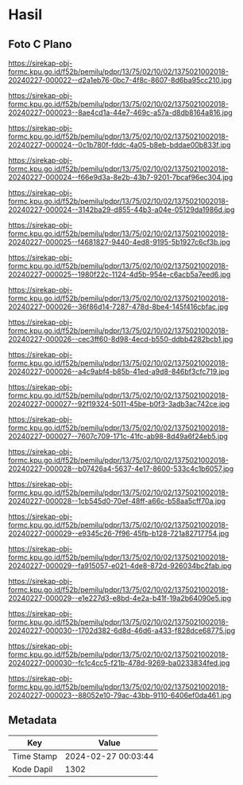 # Hasil

## Foto C Plano

https://sirekap-obj-formc.kpu.go.id/f52b/pemilu/pdpr/13/75/02/10/02/1375021002018-20240227-000022--d2a1eb76-0bc7-4f8c-8607-8d6ba95cc210.jpg

https://sirekap-obj-formc.kpu.go.id/f52b/pemilu/pdpr/13/75/02/10/02/1375021002018-20240227-000023--8ae4cd1a-44e7-469c-a57a-d8db8164a816.jpg

https://sirekap-obj-formc.kpu.go.id/f52b/pemilu/pdpr/13/75/02/10/02/1375021002018-20240227-000024--0c1b780f-fddc-4a05-b8eb-bddae00b833f.jpg

https://sirekap-obj-formc.kpu.go.id/f52b/pemilu/pdpr/13/75/02/10/02/1375021002018-20240227-000024--f66e9d3a-8e2b-43b7-9201-7bcaf96ec304.jpg

https://sirekap-obj-formc.kpu.go.id/f52b/pemilu/pdpr/13/75/02/10/02/1375021002018-20240227-000024--3142ba29-d855-44b3-a04e-05129da1986d.jpg

https://sirekap-obj-formc.kpu.go.id/f52b/pemilu/pdpr/13/75/02/10/02/1375021002018-20240227-000025--f4681827-9440-4ed8-9195-5b1927c6cf3b.jpg

https://sirekap-obj-formc.kpu.go.id/f52b/pemilu/pdpr/13/75/02/10/02/1375021002018-20240227-000025--1980f22c-1124-4d5b-954e-c6acb5a7eed6.jpg

https://sirekap-obj-formc.kpu.go.id/f52b/pemilu/pdpr/13/75/02/10/02/1375021002018-20240227-000026--36f86d14-7287-478d-8be4-145f416cbfac.jpg

https://sirekap-obj-formc.kpu.go.id/f52b/pemilu/pdpr/13/75/02/10/02/1375021002018-20240227-000026--cec3ff60-8d98-4ecd-b550-ddbb4282bcb1.jpg

https://sirekap-obj-formc.kpu.go.id/f52b/pemilu/pdpr/13/75/02/10/02/1375021002018-20240227-000026--a4c9abf4-b85b-41ed-a9d8-846bf3cfc719.jpg

https://sirekap-obj-formc.kpu.go.id/f52b/pemilu/pdpr/13/75/02/10/02/1375021002018-20240227-000027--92f19324-5011-45be-b0f3-3adb3ac742ce.jpg

https://sirekap-obj-formc.kpu.go.id/f52b/pemilu/pdpr/13/75/02/10/02/1375021002018-20240227-000027--7607c709-171c-41fc-ab98-8d49a6f24eb5.jpg

https://sirekap-obj-formc.kpu.go.id/f52b/pemilu/pdpr/13/75/02/10/02/1375021002018-20240227-000028--b07426a4-5637-4e17-8600-533c4c1b6057.jpg

https://sirekap-obj-formc.kpu.go.id/f52b/pemilu/pdpr/13/75/02/10/02/1375021002018-20240227-000028--1cb545d0-70ef-48ff-a66c-b58aa5cff70a.jpg

https://sirekap-obj-formc.kpu.go.id/f52b/pemilu/pdpr/13/75/02/10/02/1375021002018-20240227-000029--e9345c26-7f96-45fb-b128-721a82717754.jpg

https://sirekap-obj-formc.kpu.go.id/f52b/pemilu/pdpr/13/75/02/10/02/1375021002018-20240227-000029--fa915057-e021-4de8-872d-926034bc2fab.jpg

https://sirekap-obj-formc.kpu.go.id/f52b/pemilu/pdpr/13/75/02/10/02/1375021002018-20240227-000029--e1e227d3-e8bd-4e2a-b41f-19a2b64090e5.jpg

https://sirekap-obj-formc.kpu.go.id/f52b/pemilu/pdpr/13/75/02/10/02/1375021002018-20240227-000030--1702d382-6d8d-46d6-a433-f828dce68775.jpg

https://sirekap-obj-formc.kpu.go.id/f52b/pemilu/pdpr/13/75/02/10/02/1375021002018-20240227-000030--fc1c4cc5-f21b-478d-9269-ba0233834fed.jpg

https://sirekap-obj-formc.kpu.go.id/f52b/pemilu/pdpr/13/75/02/10/02/1375021002018-20240227-000023--88052e10-79ac-43bb-9110-6406ef0da461.jpg


## Metadata

| Key        | Value               |
| ---------- | ------------------- |
| Time Stamp | 2024-02-27 00:03:44 |
| Kode Dapil | 1302                |



